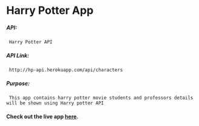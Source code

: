 # Harry Potter App

##### API:
     Harry Potter API

##### API Link:
     http://hp-api.herokuapp.com/api/characters

##### Purpose:
     This app contains harry potter movie students and professors details will be shown using Harry potter API

#### Check out the live app [here](http://203.193.173.125/buildriseshine/api/javascript/harry-potter-characters).
